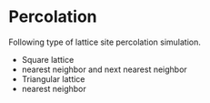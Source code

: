 # Percolation

Following type of lattice site percolation simulation.

 - Square lattice
  - nearest neighbor and next nearest neighbor
 - Triangular lattice
  - nearest neighbor

